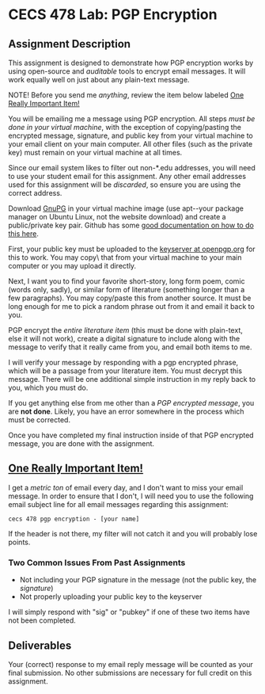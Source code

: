 # CECS 478 Lab: PGP Encryption

## Assignment Description
This assignment is designed to demonstrate how PGP encryption works by using open-source and *auditable* tools to encrypt email messages. It will work equally well on just about any plain-text message.

NOTE! Before you send me *anything*, review the item below labeled [One Really Important Item!](#One-Really-Important-Item)

You will be emailing me a message using PGP encryption. All steps *must be done in your virtual machine*, with the exception of copying/pasting the encrypted message, signature, and public key from your virtual machine to your email client on your main computer. All other files (such as the private key) must remain on your virtual machine at all times.

Since our email system likes to filter out non-\*.edu addresses, you will need to use your student email for this assignment. Any other email addresses used for this assignment will be *discarded*, so ensure you are using the correct address.

Download [GnuPG](https://gnupg.org/) in your virtual machine image (use apt--your package manager on Ubuntu Linux, not the website download) and create a public/private key pair. Github has some [good documentation on how to do this here](https://docs.github.com/en/authentication/managing-commit-signature-verification/generating-a-new-gpg-key).

First, your public key must be uploaded to the [keyserver at openpgp.org](https://keys.openpgp.org) for this to work. You may copy\ that from your virtual machine to your main computer or you may upload it directly.

Next, I want you to find your favorite short-story, long form poem, comic (words only, sadly), or similar form of literature (something longer than a few paragraphs). You may copy/paste this from another source. It must be long enough for me to pick a random phrase out from it and email it back to you. 

PGP encrypt the *entire literature item* (this must be done with plain-text, else it will not work), create a  digital signature to include along with the message to verify that it really came from you, and email both items to me.

I will verify your message by responding with a pgp encrypted phrase, which will be a passage from your literature item. You must decrypt this message. There will be one additional simple instruction in my reply back to you, which you must do.

If you get anything else from me other than a *PGP encrypted message*, you are **not done**. Likely, you have an error somewhere in the process which must be corrected.

Once you have completed my final instruction inside of that PGP encrypted message, you are done with the assignment.

## [One Really Important Item!](#One-Really-Important-Item)
I get a *metric ton* of email every day, and I don't want to miss your email message. In order to ensure that I don't, I will need you to use the following email subject line for all email messages regarding this assignment:

`cecs 478 pgp encryption - [your name]`

If the header is not there, my filter will not catch it and you will probably lose points.

### Two Common Issues From Past Assignments
* Not including your PGP signature in the message (not the public key, the *signature*)
* Not properly uploading your public key to the keyserver

I will simply respond with "sig" or "pubkey" if one of these two items have not been completed.

## Deliverables

Your (correct) response to my email reply message will be counted as your final submission. No other submissions are necessary for full credit on this assignment.
